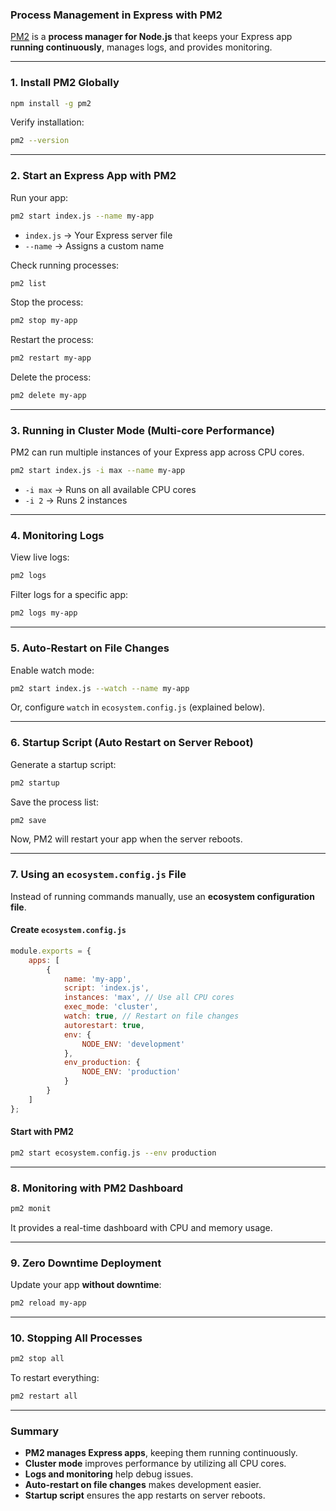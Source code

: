 ### Process Management in Express with PM2  

[PM2](https://pm2.keymetrics.io/) is a **process manager for Node.js** that keeps your Express app **running continuously**, manages logs, and provides monitoring.

---

### 1. **Install PM2 Globally**  
```sh
npm install -g pm2
```
Verify installation:
```sh
pm2 --version
```

---

### 2. **Start an Express App with PM2**  
Run your app:
```sh
pm2 start index.js --name my-app
```
- `index.js` → Your Express server file  
- `--name` → Assigns a custom name  

Check running processes:
```sh
pm2 list
```

Stop the process:
```sh
pm2 stop my-app
```

Restart the process:
```sh
pm2 restart my-app
```

Delete the process:
```sh
pm2 delete my-app
```

---

### 3. **Running in Cluster Mode (Multi-core Performance)**
PM2 can run multiple instances of your Express app across CPU cores.

```sh
pm2 start index.js -i max --name my-app
```
- `-i max` → Runs on all available CPU cores  
- `-i 2` → Runs 2 instances  

---

### 4. **Monitoring Logs**
View live logs:
```sh
pm2 logs
```
Filter logs for a specific app:
```sh
pm2 logs my-app
```

---

### 5. **Auto-Restart on File Changes**
Enable watch mode:
```sh
pm2 start index.js --watch --name my-app
```
Or, configure `watch` in `ecosystem.config.js` (explained below).

---

### 6. **Startup Script (Auto Restart on Server Reboot)**
Generate a startup script:
```sh
pm2 startup
```
Save the process list:
```sh
pm2 save
```
Now, PM2 will restart your app when the server reboots.

---

### 7. **Using an `ecosystem.config.js` File**  
Instead of running commands manually, use an **ecosystem configuration file**.

#### **Create `ecosystem.config.js`**
```js
module.exports = {
    apps: [
        {
            name: 'my-app',
            script: 'index.js',
            instances: 'max', // Use all CPU cores
            exec_mode: 'cluster',
            watch: true, // Restart on file changes
            autorestart: true,
            env: {
                NODE_ENV: 'development'
            },
            env_production: {
                NODE_ENV: 'production'
            }
        }
    ]
};
```

#### **Start with PM2**
```sh
pm2 start ecosystem.config.js --env production
```

---

### 8. **Monitoring with PM2 Dashboard**
```sh
pm2 monit
```
It provides a real-time dashboard with CPU and memory usage.

---

### 9. **Zero Downtime Deployment**
Update your app **without downtime**:
```sh
pm2 reload my-app
```

---

### 10. **Stopping All Processes**
```sh
pm2 stop all
```
To restart everything:
```sh
pm2 restart all
```

---

### Summary  
- **PM2 manages Express apps**, keeping them running continuously.  
- **Cluster mode** improves performance by utilizing all CPU cores.  
- **Logs and monitoring** help debug issues.  
- **Auto-restart on file changes** makes development easier.  
- **Startup script** ensures the app restarts on server reboots.  